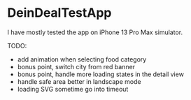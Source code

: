 # DeinDealTestApp

I have mostly tested the app on iPhone 13 Pro Max simulator.

TODO:
- add animation when selecting food category
- bonus point, switch city from red banner
- bonus point, handle more loading states in the detail view
- handle safe area better in landscape mode
- loading SVG sometime go into timeout
